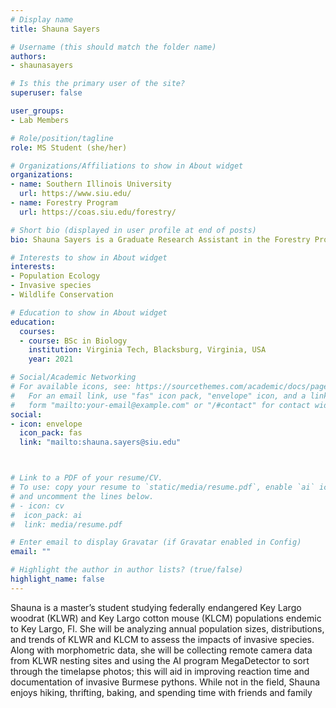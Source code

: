 ```yaml
---
# Display name
title: Shauna Sayers

# Username (this should match the folder name)
authors:
- shaunasayers

# Is this the primary user of the site?
superuser: false

user_groups: 
- Lab Members

# Role/position/tagline
role: MS Student (she/her)

# Organizations/Affiliations to show in About widget
organizations:
- name: Southern Illinois University
  url: https://www.siu.edu/
- name: Forestry Program
  url: https://coas.siu.edu/forestry/ 

# Short bio (displayed in user profile at end of posts)
bio: Shauna Sayers is a Graduate Research Assistant in the Forestry Program at Southern Illinois University.

# Interests to show in About widget
interests:
- Population Ecology
- Invasive species    
- Wildlife Conservation

# Education to show in About widget
education:
  courses:
  - course: BSc in Biology
    institution: Virginia Tech, Blacksburg, Virginia, USA
    year: 2021

# Social/Academic Networking
# For available icons, see: https://sourcethemes.com/academic/docs/page-builder/#icons
#   For an email link, use "fas" icon pack, "envelope" icon, and a link in the
#   form "mailto:your-email@example.com" or "/#contact" for contact widget.
social:
- icon: envelope
  icon_pack: fas
  link: "mailto:shauna.sayers@siu.edu"



# Link to a PDF of your resume/CV.
# To use: copy your resume to `static/media/resume.pdf`, enable `ai` icons in `params.toml`, 
# and uncomment the lines below.
# - icon: cv
#  icon_pack: ai
#  link: media/resume.pdf

# Enter email to display Gravatar (if Gravatar enabled in Config)
email: ""

# Highlight the author in author lists? (true/false)
highlight_name: false
---
```


Shauna is a master’s student studying federally endangered Key Largo woodrat (KLWR) and Key Largo cotton mouse (KLCM) populations endemic to Key Largo, Fl. She will be analyzing annual population sizes, distributions, and trends of KLWR and KLCM to assess the impacts of invasive species. Along with morphometric data, she will be collecting remote camera data from KLWR nesting sites and using the AI program MegaDetector to sort through the timelapse photos; this will aid in improving reaction time and documentation of invasive Burmese pythons. While not in the field, Shauna enjoys hiking, thrifting, baking, and spending time with friends and family




